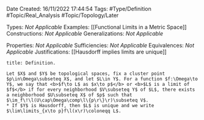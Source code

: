 <div class="topSpace"></div>

Date Created: 16/11/2022 17:44:54
Tags: #Type/Definition #Topic/Real_Analysis #Topic/Topology/Later

Types: <i>Not Applicable</i>
Examples: [[Functional Limits in a Metric Space]]
Constructions: <i>Not Applicable</i>
Generalizations: <i>Not Applicable</i>

Properties: <i>Not Applicable</i>
Sufficiencies: <i>Not Applicable</i>
Equivalences: <i>Not Applicable</i>
Justifications: [[Hausdorff implies limits are unique]]

``` ad-Definition
title: Definition.

Let $X$ and $Y$ be topological spaces, fix a cluster point $p\in\Omega\subseteq X$, and let $L\in Y$. For a function $f:\Omega\to Y$, we say that <b>$f\to L$ as $x\to p$</b> or <b>$L$ is a limit of $f$</b> if for every neighborhood $V\subseteq Y$ of $L$, there exists a neighborhood $U\subseteq X$ of $p$ such that $\im_f\!\l(U\cap\Omega\comp\l\{p\r\}\r)\subseteq V$.
* If $Y$ is Hausdorff, then $L$ is unique and we write $\lim\limits_{x\to p}f\l(x\r)\coloneqq L$.

```
